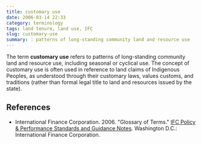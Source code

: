 ```yaml
---
title: customary use
date: 2006-03-14 22:33
category: terminology
tags: land tenure, land use, IFC
slug: customary-use
summary: : patterns of long-standing community land and resource use
---
```


The term **customary use** refers to patterns of long-standing community land and resource use, including seasonal or cyclical use. The concept of customary use is often used in reference to land claims of Indigenous Peoples, as understood through their customary laws, values customs, and traditions (rather than formal legal title to land and resources issued by the state).

## References

* International Finance Corporation. 2006. "Glossary of Terms." [IFC Policy & Performance Standards and Guidance Notes](http://www.ifc.org/wps/wcm/connect/9a9464804885598c8364d36a6515bb18/Glossary%2Bof%2BTerms.pdf?MOD=AJPERES&attachment=true&id=1322803900995). Washington D.C.: International Finance Corporation.
